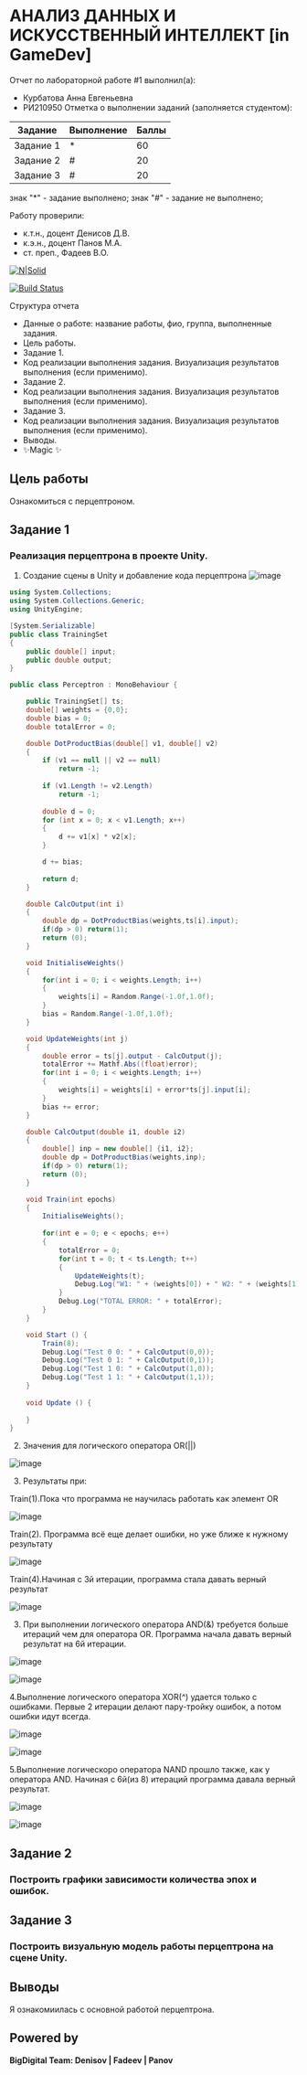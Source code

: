 # АНАЛИЗ ДАННЫХ И ИСКУССТВЕННЫЙ ИНТЕЛЛЕКТ [in GameDev]
Отчет по лабораторной работе #1 выполнил(а):
- Курбатова Анна Евгеньевна
- РИ210950
Отметка о выполнении заданий (заполняется студентом):

| Задание | Выполнение | Баллы |
| ------ | ------ | ------ |
| Задание 1 | * | 60 |
| Задание 2 | # | 20 |
| Задание 3 | # | 20 |

знак "*" - задание выполнено; знак "#" - задание не выполнено;

Работу проверили:
- к.т.н., доцент Денисов Д.В.
- к.э.н., доцент Панов М.А.
- ст. преп., Фадеев В.О.

[![N|Solid](https://cldup.com/dTxpPi9lDf.thumb.png)](https://nodesource.com/products/nsolid)

[![Build Status](https://travis-ci.org/joemccann/dillinger.svg?branch=master)](https://travis-ci.org/joemccann/dillinger)

Структура отчета

- Данные о работе: название работы, фио, группа, выполненные задания.
- Цель работы.
- Задание 1.
- Код реализации выполнения задания. Визуализация результатов выполнения (если применимо).
- Задание 2.
- Код реализации выполнения задания. Визуализация результатов выполнения (если применимо).
- Задание 3.
- Код реализации выполнения задания. Визуализация результатов выполнения (если применимо).
- Выводы.
- ✨Magic ✨

## Цель работы
Ознакомиться с перцептроном.

## Задание 1
### Реализация перцептрона в проекте Unity.
1. Создание сцены в Unity и добавление кода перцептрона
![image](https://user-images.githubusercontent.com/86403364/209575771-e3368997-3f15-4c8b-8902-8117aacaf126.png)

```cs
using System.Collections;
using System.Collections.Generic;
using UnityEngine;

[System.Serializable]
public class TrainingSet
{
	public double[] input;
	public double output;
}

public class Perceptron : MonoBehaviour {

	public TrainingSet[] ts;
	double[] weights = {0,0};
	double bias = 0;
	double totalError = 0;

	double DotProductBias(double[] v1, double[] v2) 
	{
		if (v1 == null || v2 == null)
			return -1;
	 
		if (v1.Length != v2.Length)
			return -1;
	 
		double d = 0;
		for (int x = 0; x < v1.Length; x++)
		{
			d += v1[x] * v2[x];
		}

		d += bias;
	 
		return d;
	}

	double CalcOutput(int i)
	{
		double dp = DotProductBias(weights,ts[i].input);
		if(dp > 0) return(1);
		return (0);
	}

	void InitialiseWeights()
	{
		for(int i = 0; i < weights.Length; i++)
		{
			weights[i] = Random.Range(-1.0f,1.0f);
		}
		bias = Random.Range(-1.0f,1.0f);
	}

	void UpdateWeights(int j)
	{
		double error = ts[j].output - CalcOutput(j);
		totalError += Mathf.Abs((float)error);
		for(int i = 0; i < weights.Length; i++)
		{			
			weights[i] = weights[i] + error*ts[j].input[i]; 
		}
		bias += error;
	}

	double CalcOutput(double i1, double i2)
	{
		double[] inp = new double[] {i1, i2};
		double dp = DotProductBias(weights,inp);
		if(dp > 0) return(1);
		return (0);
	}

	void Train(int epochs)
	{
		InitialiseWeights();
		
		for(int e = 0; e < epochs; e++)
		{
			totalError = 0;
			for(int t = 0; t < ts.Length; t++)
			{
				UpdateWeights(t);
				Debug.Log("W1: " + (weights[0]) + " W2: " + (weights[1]) + " B: " + bias);
			}
			Debug.Log("TOTAL ERROR: " + totalError);
		}
	}

	void Start () {
		Train(8);
		Debug.Log("Test 0 0: " + CalcOutput(0,0));
		Debug.Log("Test 0 1: " + CalcOutput(0,1));
		Debug.Log("Test 1 0: " + CalcOutput(1,0));
		Debug.Log("Test 1 1: " + CalcOutput(1,1));		
	}
	
	void Update () {
		
	}
}
```

2. Значения для логического оператора OR(||)
 
![image](https://user-images.githubusercontent.com/86403364/209576491-743b0e10-67ef-42a4-86ce-ec4f0605d514.png)

3. Результаты при:

Train(1).Пока что программа не научилась работать как элемент OR

![image](https://user-images.githubusercontent.com/86403364/209577076-00d9719e-7903-42b5-a96e-f6d02504bcbc.png)

Train(2). Программа всё еще делает ошибки, но уже ближе к нужному результату

![image](https://user-images.githubusercontent.com/86403364/209577426-789cbe98-6947-4a32-9b76-7c4a336d2630.png)

Train(4).Начиная с 3й итерации, программа стала давать верный результат

![image](https://user-images.githubusercontent.com/86403364/209578390-a9ec3771-a327-43fd-8c3e-84cfc50ce1e0.png)

3. При выполнении логического оператора AND(&) требуется больше итераций чем для оператора OR. Программа начала давать верный результат на 6й итерации.

![image](https://user-images.githubusercontent.com/86403364/209585345-764cdb00-2935-4581-ad5a-8c3d61b1bb28.png)

![image](https://user-images.githubusercontent.com/86403364/209585357-da72d669-26b3-4898-ac38-bf90a0e2d8fe.png)

4.Выполнение логического оператора XOR(^) удается только с ошибками. Первые 2 итерации делают пару-тройку ошибок, а потом ошибки идут всегда.

![image](https://user-images.githubusercontent.com/86403364/209585739-f2327883-ac97-4aee-b6be-92e11e7d9dbc.png)

![image](https://user-images.githubusercontent.com/86403364/209585765-ec1cf4c5-424a-4932-9f60-6fb225c27972.png)

5.Выполнение логическоро оператора NAND прошло также, как у оператора AND. Начиная с 6й(из 8) итераций программа давала верный результат.

![image](https://user-images.githubusercontent.com/86403364/209585897-3311c318-5dbf-444b-b745-bc26ab88d3fb.png)

![image](https://user-images.githubusercontent.com/86403364/209585909-c99699e4-e6e4-46dc-88b3-75ce1ba7fb3e.png)

## Задание 2
### Построить графики зависимости количества эпох и ошибок.


## Задание 3
### Построить визуальную модель работы перцептрона на сцене Unity.


## Выводы

Я ознакомиилась с основной работой перцептрона.

## Powered by

**BigDigital Team: Denisov | Fadeev | Panov**
